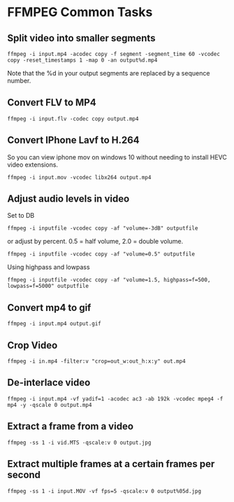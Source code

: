 # FFMPEG Common Tasks

## Split video into smaller segments

`ffmpeg -i input.mp4 -acodec copy -f segment -segment_time 60 -vcodec copy -reset_timestamps 1 -map 0 -an output%d.mp4`

Note that the %d in your output segments are replaced by a sequence number.

## Convert FLV to MP4

`ffmpeg -i input.flv -codec copy output.mp4`

## Convert IPhone Lavf to H.264
So you can view iphone mov on windows 10 without needing to install HEVC video extensions.

`ffmpeg -i input.mov -vcodec libx264 output.mp4`

## Adjust audio levels in video

Set to DB

`ffmpeg -i inputfile -vcodec copy -af "volume=-3dB" outputfile`

or adjust by percent. 0.5 = half volume, 2.0 = double volume.

`ffmpeg -i inputfile -vcodec copy -af "volume=0.5" outputfile`

Using highpass and lowpass

`ffmpeg -i inputfile -vcodec copy -af "volume=1.5, highpass=f=500, lowpass=f=5000" outputfile`

## Convert mp4 to gif

`ffmpeg -i input.mp4 output.gif`

## Crop Video

`ffmpeg -i in.mp4 -filter:v "crop=out_w:out_h:x:y" out.mp4`

## De-interlace video

`ffmpeg -i input.mp4 -vf yadif=1 -acodec ac3 -ab 192k -vcodec mpeg4 -f mp4 -y -qscale 0 output.mp4`

## Extract a frame from a video

`ffmpeg -ss 1 -i vid.MTS -qscale:v 0 output.jpg`

## Extract multiple frames at a certain frames per second

`ffmpeg -ss 1 -i input.MOV -vf fps=5 -qscale:v 0 output%05d.jpg`



